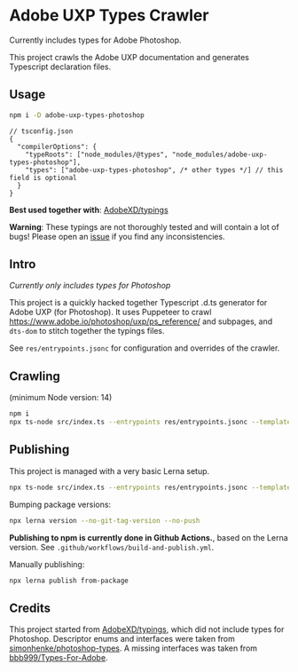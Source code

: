 # Adobe UXP Types Crawler

Currently includes types for Adobe Photoshop.

This project crawls the Adobe UXP documentation and generates Typescript declaration files.

## Usage

```bash
npm i -D adobe-uxp-types-photoshop
```

```jsonc
// tsconfig.json
{
  "compilerOptions": {
    "typeRoots": ["node_modules/@types", "node_modules/adobe-uxp-types-photoshop"],
    "types": ["adobe-uxp-types-photoshop", /* other types */] // this field is optional
  }
}
```

**Best used together with**: [AdobeXD/typings](https://github.com/AdobeXD/typings/blob/master/types/uxp.d.ts)

**Warning**: These typings are not thoroughly tested and will contain a lot of bugs! Please open an [issue](https://github.com/hansottowirtz/adobe-uxp-types-crawler/issues) if you find any inconsistencies.

## Intro

_Currently only includes types for Photoshop_

This project is a quickly hacked together Typescript .d.ts generator for Adobe UXP (for Photoshop).
It uses Puppeteer to crawl https://www.adobe.io/photoshop/uxp/ps_reference/ and subpages, and `dts-dom` to
stitch together the typings files.

See `res/entrypoints.jsonc` for configuration and overrides of the crawler.

## Crawling

(minimum Node version: 14)

```bash
npm i
npx ts-node src/index.ts --entrypoints res/entrypoints.jsonc --templates-path res/templates --out-path tmp/out --cache-path tmp/cache
```

## Publishing

This project is managed with a very basic Lerna setup.

```bash
npx ts-node src/index.ts --entrypoints res/entrypoints.jsonc --templates-path res/templates --out-path packages/photoshop --cache-path tmp/cache
```

Bumping package versions:
```bash
npx lerna version --no-git-tag-version --no-push
```

__Publishing to npm is currently done in Github Actions.__, based on the Lerna version. See `.github/workflows/build-and-publish.yml`.

Manually publishing:
```bash
npx lerna publish from-package
```

## Credits

This project started from [AdobeXD/typings](https://github.com/AdobeXD/typings/issues/28), which did not include types for Photoshop.
Descriptor enums and interfaces were taken from [simonhenke/photoshop-types](https://github.com/simonhenke/photoshop-types).
A missing interfaces was taken from [bbb999/Types-For-Adobe](https://github.com/bbb999/Types-for-Adobe/blob/master/Photoshop/2015.5/index.d.ts).

